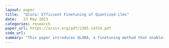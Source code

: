 ```yaml
---
layout: paper
title:  "Qlora: Efficient Finetuning of Quantized Llms"
date:   23 May 2023
categories: research
paper_url: https://arxiv.org/pdf/2305.14314.pdf
code_url: 
summary: "This paper introduces QLORA, a finetuning method that enables a 65B parameter model to be finetuned on a single 48GB GPU while maintaining 16-bit task performance. QLORA utilizes 4-bit quantized language models and Low Rank Adapters (LoRA) and incorporates several memory-saving innovations without compromising performance. The authors' best-performing model family, Guanaco, surpasses all openly available models on the Vicuna benchmark, achieving 99.3% of ChatGPT's performance with only 24 hours of finetuning on one GPU. The authors applied QLORA to finetune over 1,000 models and analyzed performance across various datasets, model types, and scales, demonstrating its ability to achieve state-of-the-art results even with smaller models. Their findings suggest that GPT-4 evaluations are a viable substitute for human assessments and question the reliability of current chatbot benchmarks. The authors make their models and 4-bit training code public."
---
```


